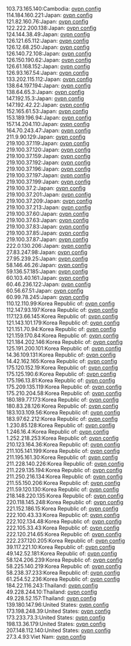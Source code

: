 103.73.165.140:Cambodia: [ovpn config](vpn/103_73_165_140.ovpn)  
114.184.160.221:Japan: [ovpn config](vpn/114_184_160_221.ovpn)  
121.82.160.76:Japan: [ovpn config](vpn/121_82_160_76.ovpn)  
122.222.200.138:Japan: [ovpn config](vpn/122_222_200_138.ovpn)  
124.144.38.49:Japan: [ovpn config](vpn/124_144_38_49.ovpn)  
126.121.65.112:Japan: [ovpn config](vpn/126_121_65_112.ovpn)  
126.12.68.250:Japan: [ovpn config](vpn/126_12_68_250.ovpn)  
126.140.72.108:Japan: [ovpn config](vpn/126_140_72_108.ovpn)  
126.150.190.62:Japan: [ovpn config](vpn/126_150_190_62.ovpn)  
126.61.168.152:Japan: [ovpn config](vpn/126_61_168_152.ovpn)  
126.93.167.54:Japan: [ovpn config](vpn/126_93_167_54.ovpn)  
133.202.115.112:Japan: [ovpn config](vpn/133_202_115_112.ovpn)  
138.64.197.194:Japan: [ovpn config](vpn/138_64_197_194.ovpn)  
138.64.65.3:Japan: [ovpn config](vpn/138_64_65_3.ovpn)  
147.192.15.3:Japan: [ovpn config](vpn/147_192_15_3.ovpn)  
147.192.42.22:Japan: [ovpn config](vpn/147_192_42_22.ovpn)  
152.165.61.53:Japan: [ovpn config](vpn/152_165_61_53.ovpn)  
153.189.196.94:Japan: [ovpn config](vpn/153_189_196_94.ovpn)  
157.14.204.110:Japan: [ovpn config](vpn/157_14_204_110.ovpn)  
164.70.243.47:Japan: [ovpn config](vpn/164_70_243_47.ovpn)  
211.9.90.129:Japan: [ovpn config](vpn/211_9_90_129.ovpn)  
219.100.37.119:Japan: [ovpn config](vpn/219_100_37_119.ovpn)  
219.100.37.120:Japan: [ovpn config](vpn/219_100_37_120.ovpn)  
219.100.37.159:Japan: [ovpn config](vpn/219_100_37_159.ovpn)  
219.100.37.192:Japan: [ovpn config](vpn/219_100_37_192.ovpn)  
219.100.37.196:Japan: [ovpn config](vpn/219_100_37_196.ovpn)  
219.100.37.197:Japan: [ovpn config](vpn/219_100_37_197.ovpn)  
219.100.37.199:Japan: [ovpn config](vpn/219_100_37_199.ovpn)  
219.100.37.2:Japan: [ovpn config](vpn/219_100_37_2.ovpn)  
219.100.37.201:Japan: [ovpn config](vpn/219_100_37_201.ovpn)  
219.100.37.209:Japan: [ovpn config](vpn/219_100_37_209.ovpn)  
219.100.37.213:Japan: [ovpn config](vpn/219_100_37_213.ovpn)  
219.100.37.60:Japan: [ovpn config](vpn/219_100_37_60.ovpn)  
219.100.37.63:Japan: [ovpn config](vpn/219_100_37_63.ovpn)  
219.100.37.83:Japan: [ovpn config](vpn/219_100_37_83.ovpn)  
219.100.37.85:Japan: [ovpn config](vpn/219_100_37_85.ovpn)  
219.100.37.87:Japan: [ovpn config](vpn/219_100_37_87.ovpn)  
222.0.130.206:Japan: [ovpn config](vpn/222_0_130_206.ovpn)  
27.83.247.98:Japan: [ovpn config](vpn/27_83_247_98.ovpn)  
27.95.239.25:Japan: [ovpn config](vpn/27_95_239_25.ovpn)  
58.146.46.26:Japan: [ovpn config](vpn/58_146_46_26.ovpn)  
59.136.57.185:Japan: [ovpn config](vpn/59_136_57_185.ovpn)  
60.103.40.161:Japan: [ovpn config](vpn/60_103_40_161.ovpn)  
60.46.236.122:Japan: [ovpn config](vpn/60_46_236_122.ovpn)  
60.56.67.51:Japan: [ovpn config](vpn/60_56_67_51.ovpn)  
60.99.78.245:Japan: [ovpn config](vpn/60_99_78_245.ovpn)  
110.12.110.99:Korea Republic of: [ovpn config](vpn/110_12_110_99.ovpn)  
112.147.93.197:Korea Republic of: [ovpn config](vpn/112_147_93_197.ovpn)  
117.123.66.145:Korea Republic of: [ovpn config](vpn/117_123_66_145.ovpn)  
121.143.101.179:Korea Republic of: [ovpn config](vpn/121_143_101_179.ovpn)  
121.151.70.94:Korea Republic of: [ovpn config](vpn/121_151_70_94.ovpn)  
121.159.170.84:Korea Republic of: [ovpn config](vpn/121_159_170_84.ovpn)  
121.184.202.146:Korea Republic of: [ovpn config](vpn/121_184_202_146.ovpn)  
125.191.200.101:Korea Republic of: [ovpn config](vpn/125_191_200_101.ovpn)  
14.36.109.131:Korea Republic of: [ovpn config](vpn/14_36_109_131.ovpn)  
14.42.162.165:Korea Republic of: [ovpn config](vpn/14_42_162_165.ovpn)  
175.120.152.19:Korea Republic of: [ovpn config](vpn/175_120_152_19.ovpn)  
175.125.190.6:Korea Republic of: [ovpn config](vpn/175_125_190_6.ovpn)  
175.196.13.81:Korea Republic of: [ovpn config](vpn/175_196_13_81.ovpn)  
175.209.135.119:Korea Republic of: [ovpn config](vpn/175_209_135_119.ovpn)  
175.210.204.58:Korea Republic of: [ovpn config](vpn/175_210_204_58.ovpn)  
180.189.77.173:Korea Republic of: [ovpn config](vpn/180_189_77_173.ovpn)  
180.83.28.126:Korea Republic of: [ovpn config](vpn/180_83_28_126.ovpn)  
183.103.109.56:Korea Republic of: [ovpn config](vpn/183_103_109_56.ovpn)  
183.97.62.212:Korea Republic of: [ovpn config](vpn/183_97_62_212.ovpn)  
1.230.85.128:Korea Republic of: [ovpn config](vpn/1_230_85_128.ovpn)  
1.246.16.4:Korea Republic of: [ovpn config](vpn/1_246_16_4.ovpn)  
1.252.218.253:Korea Republic of: [ovpn config](vpn/1_252_218_253.ovpn)  
210.123.164.36:Korea Republic of: [ovpn config](vpn/210_123_164_36.ovpn)  
211.105.141.199:Korea Republic of: [ovpn config](vpn/211_105_141_199.ovpn)  
211.195.161.30:Korea Republic of: [ovpn config](vpn/211_195_161_30.ovpn)  
211.228.140.226:Korea Republic of: [ovpn config](vpn/211_228_140_226.ovpn)  
211.229.135.194:Korea Republic of: [ovpn config](vpn/211_229_135_194.ovpn)  
211.250.216.134:Korea Republic of: [ovpn config](vpn/211_250_216_134.ovpn)  
211.55.150.206:Korea Republic of: [ovpn config](vpn/211_55_150_206.ovpn)  
211.59.120.130:Korea Republic of: [ovpn config](vpn/211_59_120_130.ovpn)  
218.148.220.135:Korea Republic of: [ovpn config](vpn/218_148_220_135.ovpn)  
220.118.145.248:Korea Republic of: [ovpn config](vpn/220_118_145_248.ovpn)  
221.152.186.15:Korea Republic of: [ovpn config](vpn/221_152_186_15.ovpn)  
222.100.43.33:Korea Republic of: [ovpn config](vpn/222_100_43_33.ovpn)  
222.102.134.48:Korea Republic of: [ovpn config](vpn/222_102_134_48.ovpn)  
222.105.33.43:Korea Republic of: [ovpn config](vpn/222_105_33_43.ovpn)  
222.120.214.65:Korea Republic of: [ovpn config](vpn/222_120_214_65.ovpn)  
222.237.120.205:Korea Republic of: [ovpn config](vpn/222_237_120_205.ovpn)  
39.117.221.10:Korea Republic of: [ovpn config](vpn/39_117_221_10.ovpn)  
49.142.52.181:Korea Republic of: [ovpn config](vpn/49_142_52_181.ovpn)  
58.124.206.239:Korea Republic of: [ovpn config](vpn/58_124_206_239.ovpn)  
58.225.140.219:Korea Republic of: [ovpn config](vpn/58_225_140_219.ovpn)  
58.238.37.233:Korea Republic of: [ovpn config](vpn/58_238_37_233.ovpn)  
61.254.52.236:Korea Republic of: [ovpn config](vpn/61_254_52_236.ovpn)  
184.22.116.243:Thailand: [ovpn config](vpn/184_22_116_243.ovpn)  
49.228.244.10:Thailand: [ovpn config](vpn/49_228_244_10.ovpn)  
49.228.52.157:Thailand: [ovpn config](vpn/49_228_52_157.ovpn)  
139.180.147.96:United States: [ovpn config](vpn/139_180_147_96.ovpn)  
173.198.248.39:United States: [ovpn config](vpn/173_198_248_39.ovpn)  
173.233.73.3:United States: [ovpn config](vpn/173_233_73_3.ovpn)  
198.13.36.179:United States: [ovpn config](vpn/198_13_36_179.ovpn)  
207.148.112.140:United States: [ovpn config](vpn/207_148_112_140.ovpn)  
27.3.4.93:Viet Nam: [ovpn config](vpn/27_3_4_93.ovpn)  
